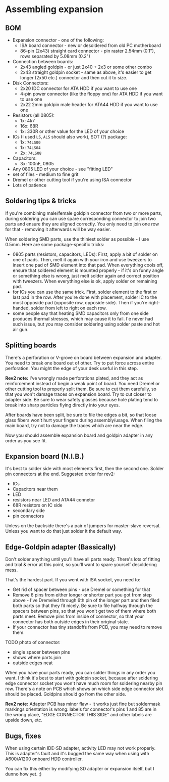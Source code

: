 # Assembling expansion

## BOM

- Expansion connector - one of the following:
  - ISA board connector - new or desoldered from old PC motherboard
  - 86-pin (2x43) straight card connector - pin raster 2.54mm (0.1"),
    rows separated by 5.08mm (0.2")
- Connection between boards:
  - 2x43 angled goldpin - or just 2x40 + 2x3 or some other combo
  - 2x43 straight goldpin socket - same as above, it's easier to get longer
    (2x50 etc.) connector and then cut it to size.
- Disk Connectors:
  - 2x20 IDC connector for ATA HDD if you want to use one
  - 4-pin power connector (like the floppy one) for ATA HDD if you want to
    use one
  - 2x22 2mm goldpin male header for ATA44 HDD if you want to use one
- Resistors (all 0805):
  - 1x: 4k7
  - 16x: 68R
  - 1x: 330R or other value for the LED of your choice
- ICs (I used `LS`, `ALS` should also work), SOT (?) package:
  - 1x: `74LS00`
  - 1x: `74LS04`
  - 2x: `74LS08`
- Capacitors:
  - 3x: 100nF, 0805
- Any 0805 LED of your choice - see "fitting LED"
- set of files - medium to fine grit
- Dremel or other cutting tool if you're using ISA connector
- Lots of patience

## Soldering tips & tricks

If you're combining male/female goldpin connector from two or more parts, during
soldering you can use spare corresponding connector to join two parts and ensure
they are aligned correctly. You only need to join one row for that - removing it
afterwards will be way easier.

When soldering SMD parts, use the thiniest solder as possible - I use 0.5mm.
Here are some package-specific tricks:

- 0805 parts (resistors, capacitors, LEDs): First, apply a bit of solder on one
  of pads. Then, melt it again with your iron and use tweezers to insert one pad
  of SMD element into that pad. When everything cools off, ensure that soldered
  element is mounted properly - if it's on funny angle or something else is
  wrong, just melt solder again and correct position with tweezers. When
  everything else is ok, apply solder on remaining pad.
- for ICs you can use the same trick. First, solder element to the first or last
  pad in the row. After you're done with placement, solder IC to the most
  opposide pad (opposite row, opposide side). Then if you're right-handed,
  solder from left to right on each row.
- some people say that heating SMD capacitors only from one side produces
  thermal stresses, which may cause it to fail. I'e never had such issue,
  but you may consider soldering using solder paste and hot air gun.

## Splitting boards

There's a perforation or V-grove on board between expansion and adapter.
You need to break one board out of other. Try to put force across entire
perforation. You might the edge of your desk useful in this step.

**Rev2 note:** I've wrongly made perforations plated, and they act as
reinforcement instead of begin a weak point of board. You need Dremel or other
cutting tool to properly split them. Be sure to cut them carefully, so that you
won't damage traces on expansion board. Try to cut closer to adapter side.
Be sure to wear safety glasses because hole plating tend to break into sharp
particles flying directly into your eyes.

After boards have been split, be sure to file the edges a bit, so that loose
glass fibers won't hurt your fingers during assembly/usage. When filing the main
board, try not to damage the traces which are near the edge.

Now you should assemble expansion board and goldpin adapter in any order
as you see fit.


## Expansion board (N.I.B.)

It's best to solder side with most elements first, then the second one. Solder
pin connectors at the end. Suggested order for rev2:

- ICs
- Capacitors near them
- LED
- resistors near LED and ATA44 connetor
- 68R resistors on IC side
- secondary side
- pin connectors

Unless on the backside there's a pair of jumpers for master-slave reversal.
Unless you want to do that just solder it the default way.

## Edge-Goldpin adapter (Bassically)

Don't solder anything until you'll have all parts ready. There's lots of fitting
and trial & error at this point, so you'll want to spare yourself desoldering
mess.

That's the hardest part. If you went with ISA socket, you need to:

- Get rid of spacer between pins - use Dremel or something for that
- Remove 6 pins from either longer or shorter part you got from step above -
  I've Dremeled through 6th pin of the longer part and then filed both parts
  so that they fit nicely. Be sure to file halfway through the spacers between
  pins, so that you won't get two of them where both parts meet. Remove pins
  from inside of connector, so that your connector has both outside edges
  in their original state.
- If your connector has tiny standoffs from PCB, you may need to remove them.

TODO photo of connector:

- single spacer between pins
- shows where parts join
- outside edges neat

When you have your parts ready, you can solder things in any order you want.
I think it's best to start with goldpin socket, because after soldering edge
connector socket you won't have much room for soldering nearby pin row.
There's a note on PCB which shows on which side edge connector slot should
be placed. Goldpins should go from the other side.

**Rev2 note:** Adapter PCB has minor flaw - it works just fine but soldermask
markings orientation is wrong: labels for connector's pins 1 and 85
are in the wrong place, "EDGE CONNECTOR THIS SIDE" and other labels are upside
down, etc.

## Bugs, fixes

When using certain IDE-SD adapter, activity LED may not work properly.
This is adapter's fault and it's bugged the same way when using with A600/A1200
onboard HDD controller.

You can fix this either by modifying SD adapter or expansion itself, but I dunno
how yet. ;)
